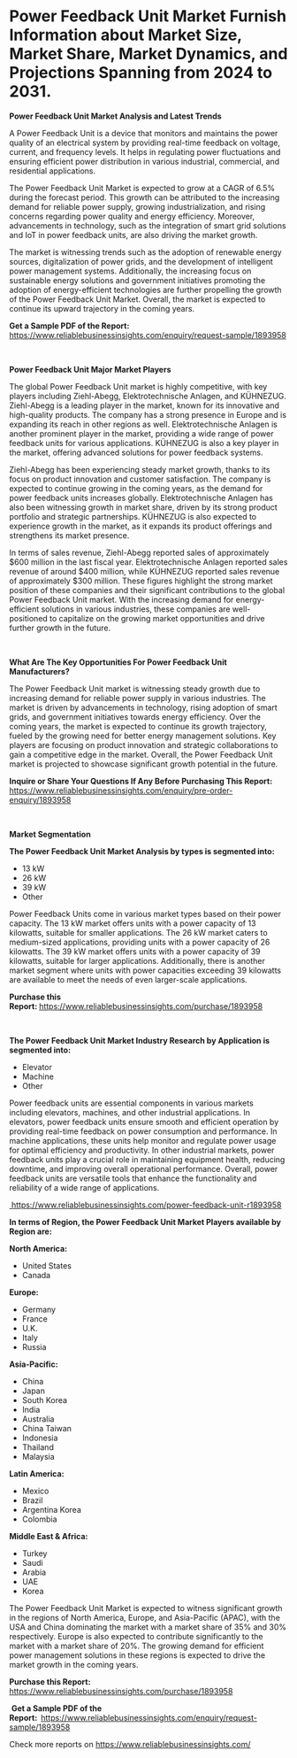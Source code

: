 <p><h1>Power Feedback Unit Market Furnish Information about Market Size, Market Share, Market Dynamics, and Projections Spanning from 2024 to 2031.</h1></p><p><strong>Power Feedback Unit Market Analysis and Latest Trends</strong></p>
<p><p>A Power Feedback Unit is a device that monitors and maintains the power quality of an electrical system by providing real-time feedback on voltage, current, and frequency levels. It helps in regulating power fluctuations and ensuring efficient power distribution in various industrial, commercial, and residential applications.</p><p>The Power Feedback Unit Market is expected to grow at a CAGR of 6.5% during the forecast period. This growth can be attributed to the increasing demand for reliable power supply, growing industrialization, and rising concerns regarding power quality and energy efficiency. Moreover, advancements in technology, such as the integration of smart grid solutions and IoT in power feedback units, are also driving the market growth.</p><p>The market is witnessing trends such as the adoption of renewable energy sources, digitalization of power grids, and the development of intelligent power management systems. Additionally, the increasing focus on sustainable energy solutions and government initiatives promoting the adoption of energy-efficient technologies are further propelling the growth of the Power Feedback Unit Market. Overall, the market is expected to continue its upward trajectory in the coming years.</p></p>
<p><strong>Get a Sample PDF of the Report:&nbsp;</strong> <a href="https://www.reliablebusinessinsights.com/enquiry/request-sample/1893958">https://www.reliablebusinessinsights.com/enquiry/request-sample/1893958</a></p>
<p>&nbsp;</p>
<p><strong>Power Feedback Unit Major Market Players</strong></p>
<p><p>The global Power Feedback Unit market is highly competitive, with key players including Ziehl-Abegg, Elektrotechnische Anlagen, and KÜHNEZUG. Ziehl-Abegg is a leading player in the market, known for its innovative and high-quality products. The company has a strong presence in Europe and is expanding its reach in other regions as well. Elektrotechnische Anlagen is another prominent player in the market, providing a wide range of power feedback units for various applications. KÜHNEZUG is also a key player in the market, offering advanced solutions for power feedback systems.</p><p>Ziehl-Abegg has been experiencing steady market growth, thanks to its focus on product innovation and customer satisfaction. The company is expected to continue growing in the coming years, as the demand for power feedback units increases globally. Elektrotechnische Anlagen has also been witnessing growth in market share, driven by its strong product portfolio and strategic partnerships. KÜHNEZUG is also expected to experience growth in the market, as it expands its product offerings and strengthens its market presence.</p><p>In terms of sales revenue, Ziehl-Abegg reported sales of approximately $600 million in the last fiscal year. Elektrotechnische Anlagen reported sales revenue of around $400 million, while KÜHNEZUG reported sales revenue of approximately $300 million. These figures highlight the strong market position of these companies and their significant contributions to the global Power Feedback Unit market. With the increasing demand for energy-efficient solutions in various industries, these companies are well-positioned to capitalize on the growing market opportunities and drive further growth in the future.</p></p>
<p>&nbsp;</p>
<p><strong>What Are The Key Opportunities For Power Feedback Unit Manufacturers?</strong></p>
<p><p>The Power Feedback Unit market is witnessing steady growth due to increasing demand for reliable power supply in various industries. The market is driven by advancements in technology, rising adoption of smart grids, and government initiatives towards energy efficiency. Over the coming years, the market is expected to continue its growth trajectory, fueled by the growing need for better energy management solutions. Key players are focusing on product innovation and strategic collaborations to gain a competitive edge in the market. Overall, the Power Feedback Unit market is projected to showcase significant growth potential in the future.</p></p>
<p><strong>Inquire or Share Your Questions If Any Before Purchasing This Report:</strong> <a href="https://www.reliablebusinessinsights.com/enquiry/pre-order-enquiry/1893958">https://www.reliablebusinessinsights.com/enquiry/pre-order-enquiry/1893958</a></p>
<p>&nbsp;</p>
<p><strong>Market Segmentation</strong></p>
<p><strong>The Power Feedback Unit Market Analysis by types is segmented into:</strong></p>
<p><ul><li>13 kW</li><li>26 kW</li><li>39 kW</li><li>Other</li></ul></p>
<p><p>Power Feedback Units come in various market types based on their power capacity. The 13 kW market offers units with a power capacity of 13 kilowatts, suitable for smaller applications. The 26 kW market caters to medium-sized applications, providing units with a power capacity of 26 kilowatts. The 39 kW market offers units with a power capacity of 39 kilowatts, suitable for larger applications. Additionally, there is another market segment where units with power capacities exceeding 39 kilowatts are available to meet the needs of even larger-scale applications.</p></p>
<p><strong>Purchase this Report:&nbsp;</strong><a href="https://www.reliablebusinessinsights.com/purchase/1893958">https://www.reliablebusinessinsights.com/purchase/1893958</a></p>
<p>&nbsp;</p>
<p><strong>The Power Feedback Unit Market Industry Research by Application is segmented into:</strong></p>
<p><ul><li>Elevator</li><li>Machine</li><li>Other</li></ul></p>
<p><p>Power feedback units are essential components in various markets including elevators, machines, and other industrial applications. In elevators, power feedback units ensure smooth and efficient operation by providing real-time feedback on power consumption and performance. In machine applications, these units help monitor and regulate power usage for optimal efficiency and productivity. In other industrial markets, power feedback units play a crucial role in maintaining equipment health, reducing downtime, and improving overall operational performance. Overall, power feedback units are versatile tools that enhance the functionality and reliability of a wide range of applications.</p></p>
<p><a href="https://www.reliablebusinessinsights.com/power-feedback-unit-r1893958">&nbsp;https://www.reliablebusinessinsights.com/power-feedback-unit-r1893958</a></p>
<p><strong>In terms of Region, the Power Feedback Unit Market Players available by Region are:</strong></p>
<p>
    <p> <strong> North America: </strong>
        <ul>
            <li>United States</li>
            <li>Canada</li>
        </ul>
        </p> 
    <p> <strong> Europe: </strong>
        <ul>
            <li>Germany</li>
            <li>France</li>
            <li>U.K.</li>
            <li>Italy</li>
            <li>Russia</li>
        </ul>
        </p> 
    <p> <strong> Asia-Pacific: </strong>
        <ul>
            <li>China</li>
            <li>Japan</li>
            <li>South Korea</li>
            <li>India</li>
            <li>Australia</li>
            <li>China Taiwan</li>
            <li>Indonesia</li>
            <li>Thailand</li>
            <li>Malaysia</li>
        </ul>
        </p> 
    <p> <strong> Latin America: </strong>
        <ul>
            <li>Mexico</li>
            <li>Brazil</li>
            <li>Argentina Korea</li>
            <li>Colombia</li>
        </ul>
        </p> 
    <p> <strong> Middle East & Africa: </strong>
        <ul>
            <li>Turkey</li>
            <li>Saudi</li>
            <li>Arabia</li>
            <li>UAE</li>
            <li>Korea</li>
        </ul>
    </p>
    </p>
<p><p>The Power Feedback Unit Market is expected to witness significant growth in the regions of North America, Europe, and Asia-Pacific (APAC), with the USA and China dominating the market with a market share of 35% and 30% respectively. Europe is also expected to contribute significantly to the market with a market share of 20%. The growing demand for efficient power management solutions in these regions is expected to drive the market growth in the coming years.</p></p>
<p><strong>Purchase this Report: </strong><a href="https://www.reliablebusinessinsights.com/purchase/1893958">https://www.reliablebusinessinsights.com/purchase/1893958</a></p>
<p>&nbsp;<strong>Get a Sample PDF of the Report:&nbsp;&nbsp;</strong><a href="https://www.reliablebusinessinsights.com/enquiry/request-sample/1893958">https://www.reliablebusinessinsights.com/enquiry/request-sample/1893958</a></p>
<p><strong></strong></p>
<p>Check more reports on <a href="https://www.reliablebusinessinsights.com/">https://www.reliablebusinessinsights.com/</a></p>
